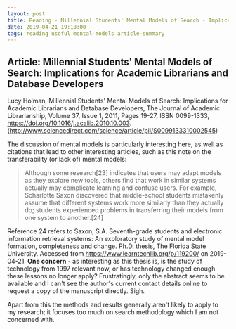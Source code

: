 ```yaml
---
layout: post
title: Reading - Millennial Students' Mental Models of Search - Implications for Academic Librarians and Database Developers
date: 2019-04-21 19:18:00
tags: reading useful mental-models article-summary
---
```


## Article: Millennial Students' Mental Models of Search: Implications for Academic Librarians and Database Developers

Lucy Holman,
Millennial Students' Mental Models of Search: Implications for Academic Librarians and Database Developers,
The Journal of Academic Librarianship,
Volume 37, Issue 1,
2011,
Pages 19-27,
ISSN 0099-1333,
https://doi.org/10.1016/j.acalib.2010.10.003.
(http://www.sciencedirect.com/science/article/pii/S0099133310002545)


The discussion of mental models is particularly interesting here, as well as citations that lead to other interesting articles, such as this note on the transferability (or lack of) mental models:

>Although some research[23] indicates that users may adapt models as they explore new tools, others find that work in similar systems actually may complicate learning and confuse users. For example, Scharlotte Saxon discovered that middle-school students mistakenly assume that different systems work more similarly than they actually do; students experienced problems in transferring their models from one system to another.[24]

Reference 24 refers to Saxon, S.A. Seventh-grade students and electronic information retrieval systems: An exploratory study of mental model formation, completeness and change. Ph.D. thesis, The Florida State University. Accessed from https://www.learntechlib.org/p/119200/ on 2019-04-21. **One concern** - as interesting as this thesis is, is the study of technology from 1997 relevant now, or has technology changed enough these lessons no longer apply? Frustratingly, only the abstract seems to be available and I can't see the author's current contact details online to request a copy of the manuscript directly. Sigh.

Apart from this the methods and results generally aren't likely to apply to my research; it focuses too much on search methodology which I am not concerned with.
